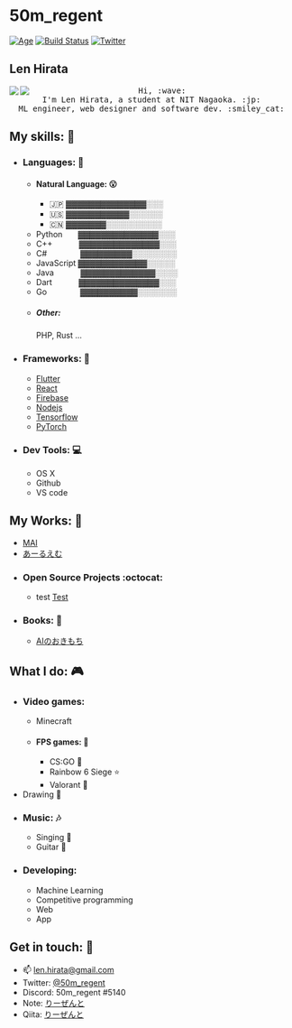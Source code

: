 # 50m_regent

[![Age](https://img.shields.io/badge/Age-18-blueviolet)]()
[![Build Status](https://img.shields.io/badge/build-passing-brightgreen)](https://github.com/50m-regent/NPSeed)
[![Twitter](https://img.shields.io/badge/Twitter-%4050m__regent-informational)](https://twitter.com/50m_regent)

## Len Hirata

<a href="https://github.com/anuraghazra/github-readme-stats">
    <img align="left" src="https://github-readme-stats.vercel.app/api?username=50m-regent&count_private=true&show_icons=true" />
</a>
<a href="https://github.com/anuraghazra/github-readme-stats">
    <img align="left" src="https://github-readme-stats.vercel.app/api/top-langs/?username=50m-regent" />
</a>

<p align="center">
  <samp>
    Hi, :wave: <br>
    I'm Len Hirata, a student at NIT Nagaoka. :jp: <br>
    ML engineer, web designer and software dev. :smiley_cat: <br>
  </samp>
</p>


## My skills: :punch:
- ### Languages: :scroll:
    - #### Natural Language: :open_mouth:
        - :jp: ▓▓▓▓▓▓▓▓▓▓▓▓▓▓░░░
        - :us: ▓▓▓▓▓▓▓▓▓▓▓░░░░░░
        - :cn: ▓▓▓▓▓▓▓░░░░░░░░░░
    - Python &nbsp; &nbsp; &nbsp; ▓▓▓▓▓▓▓▓▓▓▓▓▓▓░░░
    - C++ &nbsp; &nbsp; &nbsp; &nbsp; &nbsp; &nbsp;▓▓▓▓▓▓▓▓▓▓▓▓▓▓░░░
    - C# &nbsp; &nbsp; &nbsp; &nbsp; &nbsp; &nbsp; &nbsp; ▓▓▓▓▓▓▓▓▓░░░░░░░░
    - JavaScript ▓▓▓▓▓▓▓▓▓▓▓▓░░░░░
    - Java &nbsp; &nbsp; &nbsp; &nbsp; &nbsp; &nbsp;▓▓▓▓▓▓▓▓▓▓▓▓▓░░░░
    - Dart &nbsp; &nbsp; &nbsp; &nbsp; &nbsp; &nbsp;▓▓▓▓▓▓▓▓▓▓▓▓▓▓░░░
    - Go &nbsp; &nbsp; &nbsp; &nbsp; &nbsp; &nbsp; &nbsp; ▓▓▓▓▓▓▓▓▓▓░░░░░░░
    - ##### Other:
        PHP, Rust ...
- ### Frameworks: :rocket:
    - [Flutter](https://flutter.dev/)
    - [React](https://ja.reactjs.org/)
    - [Firebase](https://firebase.google.com/)
    - [Nodejs](https://nodejs.org/)
    - [Tensorflow](https://www.tensorflow.org/)
    - [PyTorch](https://pytorch.org/)

- ### Dev Tools: :computer:
    - OS X
    - Github
    - VS code

## My Works: :stars:
- [MAI](https://mai.com)
- [あーるえむ](https://regent-rm.netlify.app/#/)
- ### Open Source Projects :octocat:
    - test [Test]()
- ### Books: :book:
    - [AIのおきもち](https://regent-rm.netlify.app/#/)

## What I do: :video_game:
- ### Video games:
    - Minecraft
    - #### FPS games: :gun:
        - CS:GO 🦅
        - Rainbow 6 Siege ⭐
        - Valorant 💎
- Drawing :rice_scene:
- ### Music: :notes:
    - Singing :microphone:
    - Guitar :guitar:
- ### Developing:
    - Machine Learning
    - Competitive programming
    - Web
    - App

## Get in touch: 💬
- :mailbox: [len.hirata@gmail.com](mailto:len.hirata@gmail.com)
- Twitter: [@50m_regent](https://twitter.com/50m_regent)
- Discord: 50m_regent #5140
- Note: [りーぜんと](https://note.com/50m_regent)
- Qiita: [りーぜんと](https://qiita.com/50m_regent)
